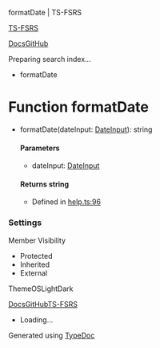formatDate | TS-FSRS

[TS-FSRS](https://open-spaced-repetition.github.io/ts-fsrs/)

[Docs](https://open-spaced-repetition.github.io/ts-fsrs/)[GitHub](https://github.com/open-spaced-repetition/ts-fsrs)

Preparing search index...

* formatDate

Function formatDate
===================

* formatDate(dateInput: [DateInput](../type\1\2.md)): string

  #### Parameters

  + dateInput: [DateInput](../type\1\2.md)

  #### Returns string

  + Defined in [help.ts:96](https://github.com/open-spaced-repetition/ts-fsrs/blob/448c678f6f26c323e9e70bad552dc154ac6f7de6/src/fsrs/help.ts#L96)

### Settings

Member Visibility

* Protected
* Inherited
* External

ThemeOSLightDark

[Docs](https://open-spaced-repetition.github.io/ts-fsrs/)[GitHub](https://github.com/open-spaced-repetition/ts-fsrs)[TS-FSRS](../modules.html)

* Loading...

Generated using [TypeDoc](https://typedoc.org/)